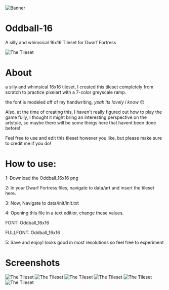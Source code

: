 ![Banner](https://cdn.discordapp.com/attachments/563101440248119332/860229952875003915/banner.png)
# Oddball-16
A silly and whimsical 16x16 Tileset for Dwarf Fortress

![The Tileset](https://cdn.discordapp.com/attachments/563101440248119332/861648225605386240/Oddball_16x16.png) 

# About
a silly and whimsical 16x16 tileset, I created this tileset completely from scratch to practice pixelart with a 7-color greyscale ramp.

the font is modeled off of my handwriting, *yeah its lovely i know* 😔

Also, at the time of creating this, I haven't really figured out how to play the game fully, I thought it might bring an interesting perspective on the artstyle, so maybe there will be some things here that havent been done before!

Feel free to use and edit this tileset however you like, but please make sure to credit me if you do! 

# How to use:

1: Download the Oddball_16x16 png

2: In your Dwarf Fortress files, navigate to data/art and insert the tileset here.

3: Now, Navigate to data/init/init.txt 

4: Opening this file in a text editior, change these values.

FONT: Oddball_16x16

FULLFONT: Oddball_16x16

5: Save and enjoy! looks good in most resolutions so feel free to experiment

# Screenshots

![The Tileset](https://cdn.discordapp.com/attachments/563101440248119332/860218753103036426/Screenshot_16.png) 
![The Tileset](https://cdn.discordapp.com/attachments/563101440248119332/860251091680493578/Screenshot_30.png)
![The Tileset](https://cdn.discordapp.com/attachments/563101440248119332/861656707724476446/Screenshot_13.png)
![The Tileset](https://cdn.discordapp.com/attachments/563101440248119332/861647864593514526/Screenshot_4.png)
![The Tileset](https://cdn.discordapp.com/attachments/563101440248119332/861647559368769547/GIF.gif) 
![The Tileset](https://cdn.discordapp.com/attachments/563101440248119332/860181106523111424/Screenshot_20.png)

